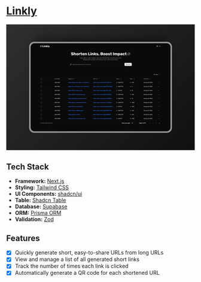 # [Linkly](https://linkly-short.vercel.app)

[![Linkly](./public/screenshot.png)](https://linkly-short.vercel.app)

## Tech Stack

- **Framework:** [Next.js](https://nextjs.org)
- **Styling:** [Tailwind CSS](https://tailwindcss.com)
- **UI Components:** [shadcn/ui](https://ui.shadcn.com)
- **Table:** [Shadcn Table](https://github.com/sadmann7/shadcn-table)
- **Database:** [Supabase](https://supabase.com/)
- **ORM:** [Prisma ORM](https://www.prisma.io/orm)
- **Validation:** [Zod](https://zod.dev)

## Features

- [x] Quickly generate short, easy-to-share URLs from long URLs
- [x] View and manage a list of all generated short links
- [x] Track the number of times each link is clicked
- [x] Automatically generate a QR code for each shortened URL